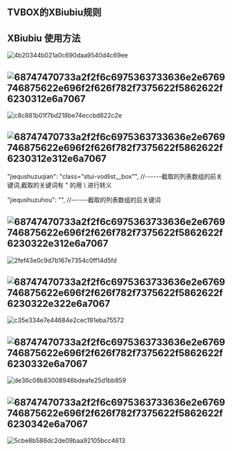 ## TVBOX的XBiubiu规则
## XBiubiu 使用方法
![4b20344b021a0c690daa9540d4c69ee](https://user-images.githubusercontent.com/102397160/182081560-9d6acb49-0bed-4de8-83a5-14fe840f667b.png)
 
## ![68747470733a2f2f6c6975363733636e2e6769746875622e696f2f626f782f7375622f5862622f6230312e6a7067](https://user-images.githubusercontent.com/102397160/182079920-903aeb76-6c7d-4c58-9324-5602fd26aed2.jpg)

![c8c881b01f7bd218be74eccbd822c2e](https://user-images.githubusercontent.com/102397160/182081615-fa039af2-9706-4a0b-b0cd-542853979c3b.png)
  
## ![68747470733a2f2f6c6975363733636e2e6769746875622e696f2f626f782f7375622f5862622f6230312e312e6a7067](https://user-images.githubusercontent.com/102397160/182080343-1ddab3ed-98a9-4919-a390-649b02473c5c.jpg)

  "jiequshuzuqian": "class=\"stui-vodlist__box\"", //------截取的列表数组的前关键词,截取的关键词有 " 的用 \ 进行转义
  
  "jiequshuzuhou": "</span>", //------截取的列表数组的后关键词
  
## ![68747470733a2f2f6c6975363733636e2e6769746875622e696f2f626f782f7375622f5862622f6230322e312e6a7067](https://user-images.githubusercontent.com/102397160/182080422-e930ddb7-0b87-4b42-a16d-29e8853daa4b.jpg)

![2fef43e0c9d7b167e7354c0ff14d5fd](https://user-images.githubusercontent.com/102397160/182081764-cd8bf96f-f305-4a57-a9a3-fdbedd10bd51.png)
  
## ![68747470733a2f2f6c6975363733636e2e6769746875622e696f2f626f782f7375622f5862622f6230322e322e6a7067](https://user-images.githubusercontent.com/102397160/182080520-ebf50e25-b253-4c8c-bef4-3edda78788b1.jpg)

 ![c35e334e7e44684e2cec191eba75572](https://user-images.githubusercontent.com/102397160/182081812-3b7682db-e151-403b-993b-cecd1ab2004a.png)
  
## ![68747470733a2f2f6c6975363733636e2e6769746875622e696f2f626f782f7375622f5862622f6230332e6a7067](https://user-images.githubusercontent.com/102397160/182080617-5d5578a1-479a-4e38-bd63-eb865eb28e5a.jpg)

![de36c08b83008946bdeafe25d1bb859](https://user-images.githubusercontent.com/102397160/182081889-29ec3eea-d72c-47ee-8535-0b5be28a3c3b.png)
  
## ![68747470733a2f2f6c6975363733636e2e6769746875622e696f2f626f782f7375622f5862622f6230342e6a7067](https://user-images.githubusercontent.com/102397160/182080684-eb767c6f-3e48-4d99-a162-8c17608a1a21.jpg)
![5cbe8b586dc2de09baa92105bcc4613](https://user-images.githubusercontent.com/102397160/182081944-fd876483-ad72-4ead-9ccc-adaaab6905cc.png)
